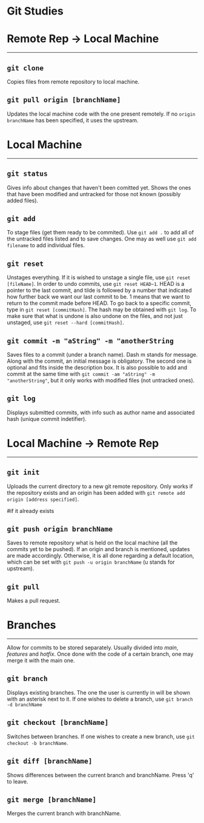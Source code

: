 # Git Studies

<h1>Remote Rep -> Local Machine</h1>
<hr>
<h2><code>git clone</code></h2>
Copies files from remote repository to local machine.

<h2><code>git pull origin [branchName]</code></h2>
Updates the local machine code with the one present remotely. If no <code>origin branchName</code> has been specified, it uses the upstream. 

<h1>Local Machine</h1>
<hr>
<h2><code>git status</code></h2>
Gives info about changes that haven't been comitted yet.
Shows the ones that have been modified and untracked for those not known
(possibly added files). 

<h2><code>git add</code></h2>
To stage files (get them ready to be commited). Use <code>git add .</code> to add all of the untracked files listed
and to save changes. One may as well use <code>git add filename</code> to add individual files.

<h2><code>git reset</code></h2>
Unstages everything. 
If it is wished to unstage a single file, use <code>git reset [fileName]</code>.
In order to undo commits, use <code>git reset HEAD~1</code>. HEAD is a pointer to the last commit, and tilde is followed by a number that indicated how further back we want our last commit to be. 1 means that we want to return to the commit made before HEAD. 
To go back to a specific commit, type in <code>git reset [commitHash]</code>. The hash may be obtained with <code>git log</code>.
To make sure that what is undone is also undone on the files, and not just unstaged, use <code>git reset --hard [commitHash]</code>.

<h2><code>git commit -m "aString" -m "anotherString</code></h2>
Saves files to a commit (under a branch name).
Dash m stands for message. Along with the commit, an initial message is obligatory.
The second one is optional and fits inside the description box.
It is also possible to add and commit at the same time with <code>git commit -am "aString" -m "anotherString"</code>, but it only works with modified files (not untracked ones).

<h2><code>git log</code></h2>
Displays submitted commits, with info such as author name and associated hash (unique commit indetifier).

<h1>Local Machine -> Remote Rep</h1>
<hr>

<h2><code>git init</code></h2>
Uploads the current directory to a new git remote repository. Only works if the repository exists and an origin has been added with <code>git remote add origin [address specified]</code>.

#if it already exists
<h2><code>git push origin branchName</code></h2>
Saves to remote repository what is held on the local machine (all the commits yet to be pushed). If an origin and branch is mentioned, updates are made accordingly. Otherwise, it is all done regarding a default location, which can be set with <code>git push -u origin branchName</code> (u stands for upstream).

<h2><code>git pull</code></h2>
Makes a pull request.

<h1>Branches</h1>
<hr>
Allow for commits to be stored separately. Usually divided into <i>main</i>, <i>features</i> and <i>hotfix</i>.
Once done with the code of a certain branch, one may merge it with the main one.

<h2><code>git branch</code></h2>
Displays existing branches. The one the user is currently in will be shown with an asterisk next to it. 
If one wishes to delete a branch, use <code>git branch -d branchName</code>

<h2><code>git checkout [branchName]</code></h2>
Switches between branches. If one wishes to create a new branch, use <code>git checkout -b branchName</code>.

<h2><code>git diff [branchName]</code></h2>
Shows differences between the current branch and branchName. Press 'q' to leave.

<h2><code>git merge [branchName]</code></h2>
Merges the current branch with branchName. 
